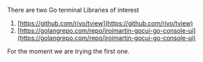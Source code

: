 There are two Go terminal Libraries of interest 

1. [https://github.com/rivo/tview](https://github.com/rivo/tview)
1. [https://golangrepo.com/repo/jroimartin-gocui-go-console-ui](https://golangrepo.com/repo/jroimartin-gocui-go-console-ui)

For the moment we are trying the first one.